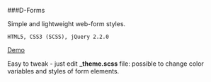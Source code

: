 ###D-Forms

Simple and lightweight web-form styles.

` HTML5, CSS3 (SCSS), jQuery 2.2.0 `

[Demo](http://alexrudol.com/demo/d-forms/demo/)

Easy to tweak - just edit **_theme.scss** file: possible to change color variables and styles of form elements.
